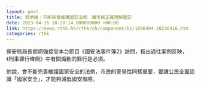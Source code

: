 ```yaml
---
layout: post
title: 鄧炳強：不斷完善維護國安法例　讓市民正確理解國安
date: 2023-04-16 18:28:14.000000000 +08:00
link: https://news.rthk.hk/rthk/ch/component/k2/1696494-20230416.htm
categories: rthk
---
```


保安局局長鄧炳強接受本台節目《國安法事件簿2》訪問，指出過往案例反映，《刑事罪行條例》中有關煽動的罪行是必須。

他說，會不斷完善維護國家安全的法例，市民的警覺性同樣重要，要讓公民全面認識「國家安全」，才能夠減低國安風險。
